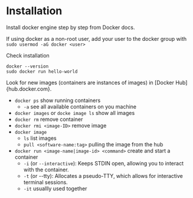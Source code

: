 # Installation

Install docker engine step by step from Docker docs.

If using docker as a non-root user, add your user to the docker group with `sudo usermod -aG docker <user>`

Check installation
```shell
docker --version
sudo docker run hello-world
```

Look for new images (containers are instances of images) in [Docker Hub]{hub.docker.com}.

- `docker ps` show running containers
    - `-a` see all available containers on you machine
- `docker images` or `docke image ls` show all images
- `docker rm` remove container
- `docker rmi <image-ID>` remove image
- `docker image`
  - `ls` list images
  - `pull <software-name:tag>` pulling the image from the hub
- `docker run <image-name|image-id> <command>` create and start a container
  - `-i` (or `--interactive`): Keeps STDIN open, allowing you to interact with the container.
  - `-t` (or --tty): Allocates a pseudo-TTY, which allows for interactive terminal sessions.
  - `-it` usuallly used together
